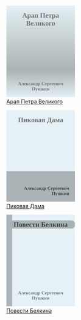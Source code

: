 ![](Арап%20Петра%20Великого.jpg)  
[Арап Петра Великого](Арап%20Петра%20Великого)

![](Пиковая%20Дама.jpg)  
[Пиковая Дама](Пиковая%20Дама)

![](Повести%20Белкина.jpg)  
[Повести Белкина](Повести%20Белкина)
